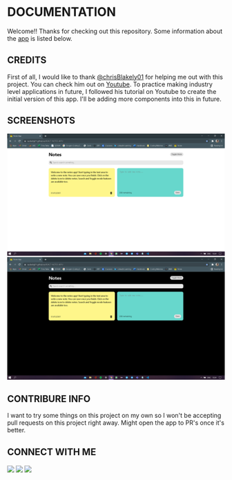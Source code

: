 # DOCUMENTATION
Welcome!! Thanks for checking out this repository. Some information about the [app](https://audacity21.github.io/REACT-NOTES-APP/) is listed below.
## CREDITS 
First of all, I would like to thank [@chrisBlakely01](https://github.com/chrisblakely01) for helping me out with this project. You can check him out on [Youtube](https://www.youtube.com/channel/UC-Zcse8tC53G34Uo4kzLeAg).
To practice making industry level applications in future, I followed his tutorial on Youtube to create the initial version of this app. I'll be adding more components into this in future.
## SCREENSHOTS
![Light mode ](https://github.com/Audacity21/REACT-NOTES-APP/blob/main/Screenshot%20%281%29.png)
![Dark mode](https://github.com/Audacity21/REACT-NOTES-APP/blob/main/Screenshot%20%282%29.png)
## CONTRIBURE INFO
I want to try some things on this project on my own so I won't be accepting pull requests on this project right away. Might open the app to PR's once it's better.
## CONNECT WITH ME
<a href = 'https://www.linkedin.com/in/ankit-seth-784649219'> <img width = '32px' align= 'center' src="https://raw.githubusercontent.com/rahulbanerjee26/githubAboutMeGenerator/main/icons/linked-in-alt.svg"/></a> 
<a href = 'https://www.twitter.com/Audacity21'> <img width = '32px' align= 'center' src="https://raw.githubusercontent.com/rahulbanerjee26/githubAboutMeGenerator/main/icons/twitter.svg"/></a> 
<a href = 'https://www.github.com/Audacity21'> <img width = '32px' align= 'center' src="https://raw.githubusercontent.com/rahulbanerjee26/githubAboutMeGenerator/main/icons/github.svg"/></a> 
